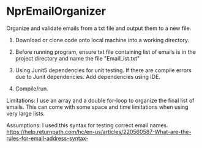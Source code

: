 # NprEmailOrganizer
Organize and validate emails from a txt file and output them to a new file.

1. Download or clone code onto local machine into a working directory.

2. Before running program, ensure txt file containing list of emails is in the project directory and
name the file "EmailList.txt"

3. Using Junit5 dependencies for unit testing. If there are compile errors due to Junit dependencies. Add dependencies using IDE.

4. Compile/run.




Limitations:
I use an array and a double for-loop to organize the final list of emails. This can come with some space and time limitations when using very large lists.

Assumptions: 
I used this syntax for testing correct email names. https://help.returnpath.com/hc/en-us/articles/220560587-What-are-the-rules-for-email-address-syntax-
